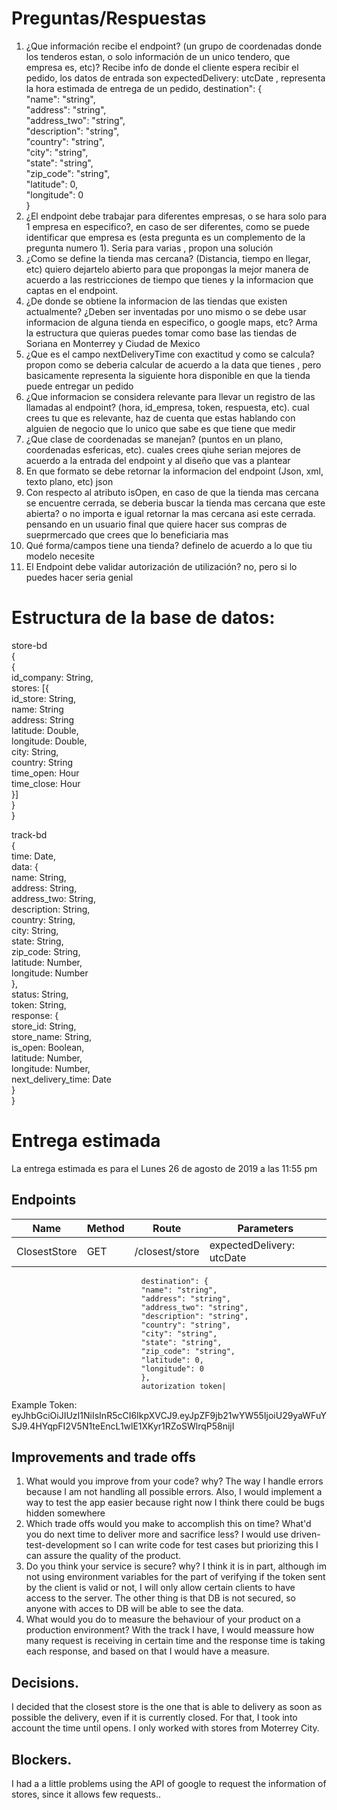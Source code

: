 # Preguntas/Respuestas

1. ¿Que información recibe el endpoint? (un grupo de coordenadas donde los tenderos estan, o solo información de un unico tendero, que empresa es, etc)? Recibe info de donde el cliente espera recibir el pedido, los datos de entrada son expectedDelivery: utcDate , representa la hora estimada de entrega de un pedido, 
 destination": {  
"name": "string",  
"address": "string",  
"address_two": "string",  
"description": "string",  
"country": "string",  
"city": "string",  
"state": "string",  
"zip_code": "string",  
"latitude": 0,  
"longitude": 0  
}
2. ¿El endpoint debe trabajar para diferentes empresas, o se hara solo para 1 empresa en especifico?, en caso de ser diferentes, como se puede identificar que empresa es (esta pregunta es un complemento de la pregunta numero 1). Seria para varias , propon una solución 
3. ¿Como se define la tienda mas cercana? (Distancia, tiempo en llegar, etc) quiero dejartelo abierto para que propongas la mejor manera de acuerdo a las restricciones de tiempo que tienes y la informacion que captas en el endpoint.
4. ¿De donde se obtiene la informacion de las tiendas que existen actualmente? ¿Deben ser inventadas por uno mismo o se debe usar informacion de alguna tienda en especifico, o google maps, etc? Arma la estructura que quieras puedes tomar como base las tiendas de Soriana en Monterrey y Ciudad de Mexico
5. ¿Que es el campo nextDeliveryTime con exactitud y como se calcula? propon como se deberia calcular de acuerdo a la data que tienes , pero basicamente representa la siguiente hora disponible en que la tienda puede entregar un pedido
6. ¿Que informacion se considera relevante para llevar un registro de las llamadas al endpoint? (hora, id_empresa, token, respuesta, etc).  cual crees tu que es relevante, haz de cuenta que estas hablando con alguien de negocio que lo unico que sabe es que tiene que medir
7. ¿Que clase de coordenadas se manejan? (puntos en un plano, coordenadas esfericas, etc). cuales crees qiuhe serian mejores de acuerdo a la entrada del endpoint y al diseño que vas a plantear
8. En que formato se debe retornar la informacion del endpoint (Json, xml, texto plano, etc) json
9. Con respecto al atributo isOpen, en caso de que la tienda mas cercana se encuentre cerrada, se deberia buscar la tienda mas cercana que este abierta? o no importa e igual retornar la mas cercana asi este cerrada. pensando en un usuario final que quiere hacer sus compras de sueprmercado que crees que lo beneficiaria mas
10. Qué forma/campos tiene una tienda? definelo de acuerdo a lo que tiu modelo necesite
11. El Endpoint debe validar autorización de utilización? no, pero si lo puedes hacer seria genial

# Estructura de la base de datos:
store-bd  
{  
   {  
      id_company: String,  
      stores: [{  
         id_store: String,  
         name: String  
         address: String  
         latitude: Double,  
         longitude: Double,  
         city: String,  
         country: String   
         time_open: Hour  
         time_close: Hour  
      }]  
   }  
}  
 
track-bd  
{  
   time: Date,  
    data: {  
        name: String,  
        address: String,  
        address_two: String,  
        description: String,  
        country: String,  
        city: String,  
        state: String,  
        zip_code: String,  
        latitude: Number,  
        longitude: Number  
    },  
    status: String,  
    token: String,  
    response: {  
        store_id: String,  
        store_name: String,  
        is_open: Boolean,  
        latitude: Number,  
        longitude: Number,  
        next_delivery_time: Date  
    }  
}  

# Entrega estimada
La entrega estimada es para el Lunes 26 de agosto de 2019 a las 11:55 pm

## Endpoints
|Name|Method|Route|Parameters|
|--|--|--|--|
|ClosestStore|GET|/closest/store|expectedDelivery: utcDate  
                                 destination": {  
                                 "name": "string",  
                                 "address": "string",  
                                 "address_two": "string",  
                                 "description": "string",  
                                 "country": "string",  
                                 "city": "string",  
                                 "state": "string",  
                                 "zip_code": "string",  
                                 "latitude": 0,  
                                 "longitude": 0  
                                 }, 
                                 autorization token|

Example Token: eyJhbGciOiJIUzI1NiIsInR5cCI6IkpXVCJ9.eyJpZF9jb21wYW55IjoiU29yaWFuYSJ9.4HYqpFI2V5N1teEncL1wlE1XKyr1RZoSWlrqP58nijI  
## Improvements and trade offs
1. What would you improve from your code? why?
   The way I handle errors because I am not handling all possible errors. Also, I would implement a way to test the app easier because right now I think there could be bugs hidden somewhere
2. Which trade offs would you make to accomplish this on time? What'd you do next time to deliver more and sacrifice less?
   I would use driven-test-development so I can write code for test cases but priorizing this I can assure the quality of the product.
3. Do you think your service is secure? why?
   I think it is in part, although im not using environment variables for the part of verifying if the token sent by the client is valid or not, I will only allow certain clients to have access to the server. 
   The other thing is that DB is not secured, so anyone with acces to DB will be able to see the data.
4. What would you do to measure the behaviour of your product on a production environment?
   With the track I have, I would meassure how many request is receiving in certain time and the response time is taking each response, and based on that I would have a measure.

## Decisions.
I decided that the closest store is the one that is able to delivery as soon as possible the delivery, even if it is currently closed. For that, I took into account the time until opens.
I only worked with stores from Moterrey City.

## Blockers.
I had a a little problems using the API of google to request the information of stores, since it allows few requests..


